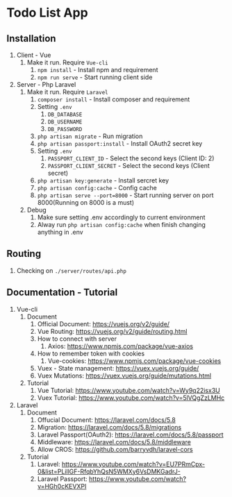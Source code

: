 # Todo List App

## Installation

1. Client - Vue
   1. Make it run. Require ```Vue-cli```
      1. ```npm install``` - Install npm and requirement
      2. ```npm run serve``` - Start running client side
2. Server - Php Laravel
   1. Make it run. Require ```Laravel```
      1. ```composer install``` - Install composer and requirement
      2. Setting ```.env```
         1. ```DB_DATABASE```
         2. ```DB_USERNAME```
         3. ```DB_PASSWORD```
      3. ```php artisan migrate``` - Run migration
      4. ```php artisan passport:install``` - Install OAuth2 secret key
      5. Setting ```.env```
         1. ```PASSPORT_CLIENT_ID``` - Select the second keys (Client ID: 2)
         2. ```PASSPORT_CLIENT_SECRET``` - Select the second keys (Client secret)
      6. ```php artisan key:generate``` - Install sercret key
      7. ```php artisan config:cache``` - Config cache
      8. ```php artisan serve --port=8000``` - Start running server on port 8000(Running on 8000 is a must)
   2. Debug
      1. Make sure setting .env accordingly to current environment
      2. Alway run ```php artisan config:cache``` when finish changing anything in .env

## Routing

1. Checking on ```./server/routes/api.php```

## Documentation - Tutorial

1. Vue-cli
   1. Document
      1. Official Document: https://vuejs.org/v2/guide/
      2. Vue Routing: https://vuejs.org/v2/guide/routing.html
      3. How to connect with server
         1. Axios: https://www.npmjs.com/package/vue-axios
      4. How to remember token with cookies
         1. Vue-cookies: https://www.npmjs.com/package/vue-cookies
      5. Vuex - State management: https://vuex.vuejs.org/guide/
      6. Vuex Mutations: https://vuex.vuejs.org/guide/mutations.html
   2. Tutorial
      1. Vue Tutorial: https://www.youtube.com/watch?v=Wy9q22isx3U
      2. Vuex Tutorial: https://www.youtube.com/watch?v=5lVQgZzLMHc
2. Laravel
   1. Document
      1. Offucial Document: https://laravel.com/docs/5.8
      2. Migration: https://laravel.com/docs/5.8/migrations
      3. Laravel Passport(OAuth2): https://laravel.com/docs/5.8/passport
      4. Middleware: https://laravel.com/docs/5.8/middleware
      5. Allow CROS: https://github.com/barryvdh/laravel-cors
   2. Tutorial
      1. Laravel: https://www.youtube.com/watch?v=EU7PRmCpx-0&list=PLillGF-RfqbYhQsN5WMXy6VsDMKGadrJ-
      2. Laravel Passport: https://www.youtube.com/watch?v=HGh0cKEVXPI
